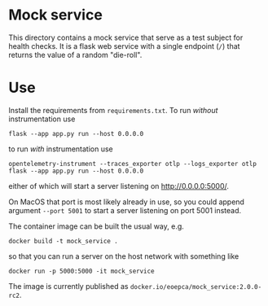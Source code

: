 # Mock service

This directory contains a mock service that serve as a test subject for health checks.
It is a flask web service with a single endpoint (`/`) that returns the value of a random "die-roll".

# Use

Install the requirements from `requirements.txt`. To run *without* instrumentation use
```
flask --app app.py run --host 0.0.0.0
```
to run *with* instrumentation use
```
opentelemetry-instrument --traces_exporter otlp --logs_exporter otlp flask --app app.py run --host 0.0.0.0
```
either of which will start a server listening on http://0.0.0.0:5000/.

On MacOS that port is most likely already in use, so you could append argument `--port 5001` to start a server listening on port 5001 instead.

The container image can be built the usual way, e.g.
```
docker build -t mock_service .
```
so that you can run a server on the host network with something like
```
docker run -p 5000:5000 -it mock_service
```

The image is currently published as `docker.io/eoepca/mock_service:2.0.0-rc2`.